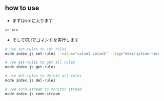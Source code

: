 ## how to use

* まずはsrcに入ります
```bash
cd src
```

* そしてCLIでコマンドを実行します
```bash
# use set-rules to set rules
node index.js set-rules --value="value1 value2" --tag="description here"

# use get-rules to get all rules
node index.js get-rules

# use del-rules to delete all rules
node index.js del-rules

# use conn-stream to monitor stream
node index.js conn-stream
```